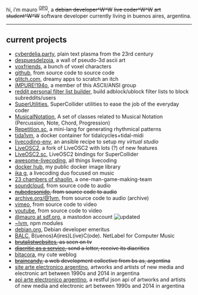 <p>
hi, i’m mauro <sup><a rel="pgpkey authn" href="https://www.cyberpunk.net.ar/mauro@sdf.org.pub">GPG</a></sup>, a <s>debian developer^W^W</s> <s>live coder^W^W</s> <s>art student^W^W</s> software developer currently living in buenos aires, argentina.
</p>
  
<hr>

<h2 id="current-projects">current projects</h2>

<ul>
  <li><a href="http://www.cyberdelia.party/">cyberdelia.party</a>, plain text plasma from the 23rd century</li>
  <li><a href="http://cyberpunk.net.ar/despuesdelzoia/">despuesdelzoia</a>, a wall of pseudo-3d ascii art</li>
  <li><a href="https://cyberpunk.net.ar/voxfriends/">voxfriends</a>, a bunch of voxel characters</li>
  <li><a href="https://github.com/lvm" rel="me">github</a>, from source code to source code</li>
  <li><a href="https://glitch.com/@lvm" rel="me">glitch.com</a>, dreamy apps to scratch an itch</li>
  <li><a href="https://impure.nl/" rel="me">iMPURE!194o</a>, a member of this ASCII/ANSI group</li>
  <li><a href="https://reddit-personal-filter-list-builder.glitch.me/">reddit personal filter list builder</a>, build adblock/ublock filter lists to block subreddits/users</li>
  <li><a href="https://github.com/lvm/SuperUtilities">SuperUtilities</a>, SuperCollider utilities to ease the job of the everyday coder</li>
  <li><a href="https://github.com/lvm/MusicalNotation">MusicalNotation</a>, A set of classes related to Musical Notation (Percussion, Note, Chord, Progression)</li>
  <li><a href="https://github.com/lvm/Repetition.sc">Repetition.sc</a>, a mini-lang for generating rhythmical patterns</li>
  <li><a href="https://github.com/lvm/tida1vm">tida1vm</a>, a docker container for tidalcycles+tidal-midi</li>
  <li><a href="https://github.com/lvm/livecoding-env">livecoding-env</a>, an ansible recipe to setup my <em>virtual studio</em></li>
  <li><a href="https://github.com/lvm/liveosc2">LiveOSC2</a>, a fork of LiveOSC2 with lots (?) of new features</li>
  <li><a href="https://github.com/lvm/liveosc2.sc">LiveOSC2.sc</a>, LiveOSC2 bindings for SuperCollider</li>
  <li><a href="https://github.com/toplap/awesome-livecoding/">awesome-livecoding</a>, all things livecoding</li>
  <li><a href="https://hub.docker.com/u/lvm23/">docker hub</a>, my public docker image library</li>
  <li><a href="https://ikag.github.io/">ika g</a>, a livecoding duo focused on music</li>
  <li><a href="http://23chambers.itch.io/">23 chambers of shaolin</a>, a one-man-game-making-team</li>
  <li><a href="https://soundcloud.com/l23mn">soundcloud</a>, from source code to audio</li>
  <li><s><a href="http://nubedesonido.cyberpunk.com.ar/">nubedesonido</a>, from source code to audio</s></li>
  <li><a href="https://archive.org/details/@1vm">archive.org/@1vm</a>, from source code to audio (archive)</li>
  <li><a href="https://vimeo.com/1vm">vimeo</a>, from source code to video</li>
  <li><a href="https://www.youtube.com/channel/UCjRm4oKqLKQ0VvfTHLRAC2Q/videos">youtube</a>, from source code to video</li>
  <li><a href="https://mastodon.sdf.org/@mauro" rel="me">@mauro at sdf.org</a>, a mastodon account <img src="updated.gif" alt="updated"></li>
  <li><a href="https://www.npmjs.com/~lvm">~lvm</a>, npm modules</li>
  <li><a href="https://nm.debian.org/person/mauro">debian.org</a>, Debian developer emeritus</li>
  <li><a href="https://balc.bandcamp.com/">BALC</a>, B(uenos)A(ires)L(ive)C(ode). NetLabel for Computer Music</li>
  <li><s><a href="http://brutalistwebsites.com/lvm.github.io/">brutalistwebsites</a>, as seen on tv</s></li>
  <li><s><a href="http://diacritic.braincandy.com.ar">diacritic as a service</a>, send a letter, receive its diacritics</s></li><li><a href="https://lvm.github.io/blog/">bitacora</a>, my cute weblog</li>
  <li><s><a href="http://braincandy.com.ar">braincandy</a>, a web development collective from bs as, argentina</s></li>
  <li><a href="http://arte-electronico.cyberpunk.com.ar/">site arte electronico argentino</a>, artworks and artists of new media and electronic art between 1990s and 2014 in argentina</li>
  <li><a href="http://api.arte-electronico.cyberpunk.com.ar/">api arte electronico argentino</a>, a restful json api of artworks and artists of new media and electronic art between 1990s and 2014 in argentina</li>
  
</ul>
